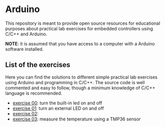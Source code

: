 # Arduino

This repository is meant to provide open source resources for educational purposes about practical lab exercises for embedded controllers using C/C++ and Arduino.

**NOTE**: it is assumed that you have access to a computer with a Arduino software installed.

## List of the exercises

Here you can find the solutions to different simple practical lab exercises using Arduino and programming in C/C++.
The source code is well commented and easy to follow, though a minimum knowledge of C/C++ language is recommended.

* [exercise 00](https://github.com/david-palma/Arduino/tree/master/ex0): turn the built-in led on and off
* [exercise 01](https://github.com/david-palma/Arduino/tree/master/ex1): turn an external LED on and off
* [exercise 02](https://github.com/david-palma/Arduino/tree/master/ex2):
* [exercise 03](https://github.com/david-palma/Arduino/tree/master/ex3): measure the temperature using a TMP36 sensor
